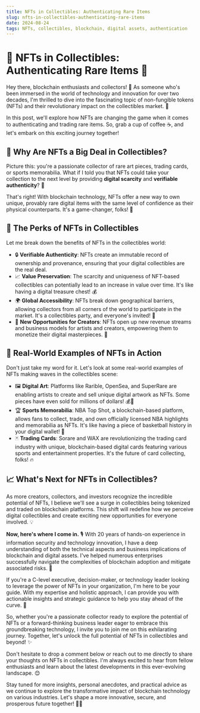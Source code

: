 ```yaml
---
title: NFTs in Collectibles: Authenticating Rare Items
slug: nfts-in-collectibles-authenticating-rare-items
date: 2024-08-24
tags: NFTs, collectibles, blockchain, digital assets, authentication
---
```


# 💎 NFTs in Collectibles: Authenticating Rare Items 🎨

Hey there, blockchain enthusiasts and collectors! 👋 As someone who's been immersed in the world of technology and innovation for over two decades, I'm thrilled to dive into the fascinating topic of non-fungible tokens (NFTs) and their revolutionary impact on the collectibles market. 🌟

In this post, we'll explore how NFTs are changing the game when it comes to authenticating and trading rare items. So, grab a cup of coffee ☕, and let's embark on this exciting journey together!

## 🤔 Why Are NFTs a Big Deal in Collectibles?

Picture this: you're a passionate collector of rare art pieces, trading cards, or sports memorabilia. What if I told you that NFTs could take your collection to the next level by providing **digital scarcity** and **verifiable authenticity**? 🎉

That's right! With blockchain technology, NFTs offer a new way to own unique, provably rare digital items with the same level of confidence as their physical counterparts. It's a game-changer, folks! 🙌

## 🎨 The Perks of NFTs in Collectibles

Let me break down the benefits of NFTs in the collectibles world:

- 🔒 **Verifiable Authenticity**: NFTs create an immutable record of ownership and provenance, ensuring that your digital collectibles are the real deal.
- 📈 **Value Preservation**: The scarcity and uniqueness of NFT-based collectibles can potentially lead to an increase in value over time. It's like having a digital treasure chest! 💰
- 🌍 **Global Accessibility**: NFTs break down geographical barriers, allowing collectors from all corners of the world to participate in the market. It's a collectibles party, and everyone's invited! 🎉
- 💼 **New Opportunities for Creators**: NFTs open up new revenue streams and business models for artists and creators, empowering them to monetize their digital masterpieces. 🎨

## 🔮 Real-World Examples of NFTs in Action

Don't just take my word for it. Let's look at some real-world examples of NFTs making waves in the collectibles scene:

- 🖼️ **Digital Art**: Platforms like Rarible, OpenSea, and SuperRare are enabling artists to create and sell unique digital artwork as NFTs. Some pieces have even sold for millions of dollars! 💰🎨
- 🏆 **Sports Memorabilia**: NBA Top Shot, a blockchain-based platform, allows fans to collect, trade, and own officially licensed NBA highlights and memorabilia as NFTs. It's like having a piece of basketball history in your digital wallet! 🏀
- 🃏 **Trading Cards**: Sorare and WAX are revolutionizing the trading card industry with unique, blockchain-based digital cards featuring various sports and entertainment properties. It's the future of card collecting, folks! 🔥

## 📈 What's Next for NFTs in Collectibles?

As more creators, collectors, and investors recognize the incredible potential of NFTs, I believe we'll see a surge in collectibles being tokenized and traded on blockchain platforms. This shift will redefine how we perceive digital collectibles and create exciting new opportunities for everyone involved. 💡

**Now, here's where I come in.** 🎙️ With 20 years of hands-on experience in information security and technology innovation, I have a deep understanding of both the technical aspects and business implications of blockchain and digital assets. I've helped numerous enterprises successfully navigate the complexities of blockchain adoption and mitigate associated risks. 💪

If you're a C-level executive, decision-maker, or technology leader looking to leverage the power of NFTs in your organization, I'm here to be your guide. With my expertise and holistic approach, I can provide you with actionable insights and strategic guidance to help you stay ahead of the curve. 🚀

So, whether you're a passionate collector ready to explore the potential of NFTs or a forward-thinking business leader eager to embrace this groundbreaking technology, I invite you to join me on this exhilarating journey. Together, let's unlock the full potential of NFTs in collectibles and beyond! ✨

Don't hesitate to drop a comment below or reach out to me directly to share your thoughts on NFTs in collectibles. I'm always excited to hear from fellow enthusiasts and learn about the latest developments in this ever-evolving landscape. 😊

Stay tuned for more insights, personal anecdotes, and practical advice as we continue to explore the transformative impact of blockchain technology on various industries. Let's shape a more innovative, secure, and prosperous future together! 💪🔥